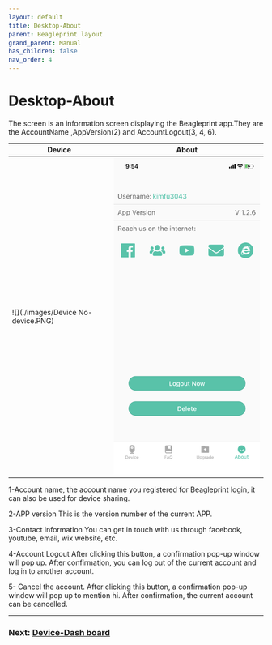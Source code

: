 ```yaml
---
layout: default
title: Desktop-About
parent: Beagleprint layout
grand_parent: Manual
has_children: false
nav_order: 4
---
```


# Desktop-About

The screen is an information screen displaying the Beagleprint app.They are the AccountName ,AppVersion(2) and AccountLogout(3, 4, 6).

|Device|About|
|-|-|
|![](./images/Device No-device.PNG)|![](./images/About.PNG)|


1-Account name, the account name you registered for Beagleprint login, it can also be used for device sharing.

2-APP version This is the version number of the current APP.

3-Contact information You can get in touch with us through facebook, youtube, email, wix website, etc.

4-Account Logout After clicking this button, a confirmation pop-up window will pop up. After confirmation, you can log out of the current account and log in to another account.

5- Cancel the account. After clicking this button, a confirmation pop-up window will pop up to mention hi. After confirmation, the current account can be cancelled.

---

### Next: [Device-Dash board](./Beagleprint_Device_Dash_board.md)
